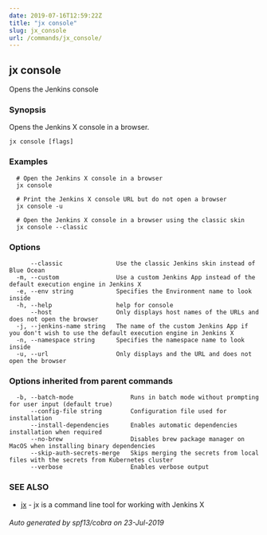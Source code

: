 ```yaml
---
date: 2019-07-16T12:59:22Z
title: "jx console"
slug: jx_console
url: /commands/jx_console/
---
```

## jx console

Opens the Jenkins console

### Synopsis

Opens the Jenkins X console in a browser.

```
jx console [flags]
```

### Examples

```
  # Open the Jenkins X console in a browser
  jx console
  
  # Print the Jenkins X console URL but do not open a browser
  jx console -u
  
  # Open the Jenkins X console in a browser using the classic skin
  jx console --classic
```

### Options

```
      --classic               Use the classic Jenkins skin instead of Blue Ocean
  -m, --custom                Use a custom Jenkins App instead of the default execution engine in Jenkins X
  -e, --env string            Specifies the Environment name to look inside
  -h, --help                  help for console
      --host                  Only displays host names of the URLs and does not open the browser
  -j, --jenkins-name string   The name of the custom Jenkins App if you don't wish to use the default execution engine in Jenkins X
  -n, --namespace string      Specifies the namespace name to look inside
  -u, --url                   Only displays and the URL and does not open the browser
```

### Options inherited from parent commands

```
  -b, --batch-mode                Runs in batch mode without prompting for user input (default true)
      --config-file string        Configuration file used for installation
      --install-dependencies      Enables automatic dependencies installation when required
      --no-brew                   Disables brew package manager on MacOS when installing binary dependencies
      --skip-auth-secrets-merge   Skips merging the secrets from local files with the secrets from Kubernetes cluster
      --verbose                   Enables verbose output
```

### SEE ALSO

* [jx](/commands/jx/)	 - jx is a command line tool for working with Jenkins X

###### Auto generated by spf13/cobra on 23-Jul-2019
